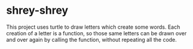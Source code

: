 # shrey-shrey

This project uses turtle to draw letters which create some words. 
Each creation of a letter is a function, so those same letters can be drawn
over and over again by calling the function, without repeating all the code. 
